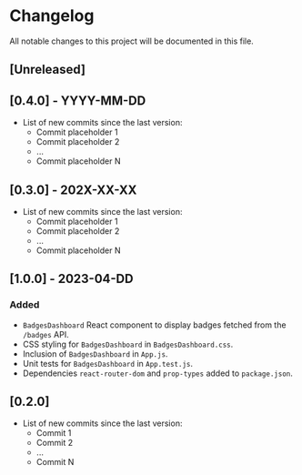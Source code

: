 # Changelog

All notable changes to this project will be documented in this file.

## [Unreleased]

## [0.4.0] - YYYY-MM-DD
- List of new commits since the last version:
  - Commit placeholder 1
  - Commit placeholder 2
  - ...
  - Commit placeholder N

## [0.3.0] - 202X-XX-XX
- List of new commits since the last version:
  - Commit placeholder 1
  - Commit placeholder 2
  - ...
  - Commit placeholder N

## [1.0.0] - 2023-04-DD
### Added
- `BadgesDashboard` React component to display badges fetched from the `/badges` API.
- CSS styling for `BadgesDashboard` in `BadgesDashboard.css`.
- Inclusion of `BadgesDashboard` in `App.js`.
- Unit tests for `BadgesDashboard` in `App.test.js`.
- Dependencies `react-router-dom` and `prop-types` added to `package.json`.

## [0.2.0]

- List of new commits since the last version:
  - Commit 1
  - Commit 2
  - ... 
  - Commit N
